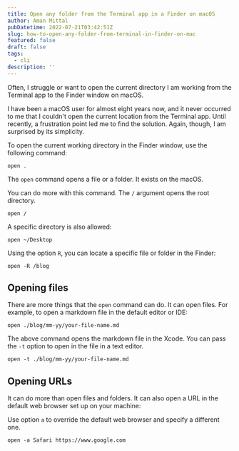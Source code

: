 ```yaml
---
title: Open any folder from the Terminal app in a Finder on macOS
author: Aman Mittal
pubDatetime: 2022-07-21T03:42:51Z
slug: how-to-open-any-folder-from-terminal-in-finder-on-mac
featured: false
draft: false
tags:
  - cli
description: ''
---
```


Often, I struggle or want to open the current directory I am working from the Terminal app to the Finder window on macOS.

I have been a macOS user for almost eight years now, and it never occurred to me that I couldn't open the current location from the Terminal app. Until recently, a frustration point led me to find the solution. Again, though, I am surprised by its simplicity.

To open the current working directory in the Finder window, use the following command:

```shell
open .
```

The `open` command opens a file or a folder. It exists on the macOS.

You can do more with this command. The `/` argument opens the root directory.

```shell
open /
```

A specific directory is also allowed:

```shell
open ~/Desktop
```

Using the option `R`, you can locate a specific file or folder in the Finder:

```shell
open -R /blog
```

## Opening files

There are more things that the `open` command can do. It can open files. For example, to open a markdown file in the default editor or IDE:

```shell
open ./blog/mm-yy/your-file-name.md
```

The above command opens the markdown file in the Xcode. You can pass the `-t` option to open in the file in a text editor.

```shell
open -t ./blog/mm-yy/your-file-name.md
```

## Opening URLs

It can do more than open files and folders. It can also open a URL in the default web browser set up on your machine:

Use option `a` to override the default web browser and specify a different one.

```shell
open -a Safari https://www.google.com
```
